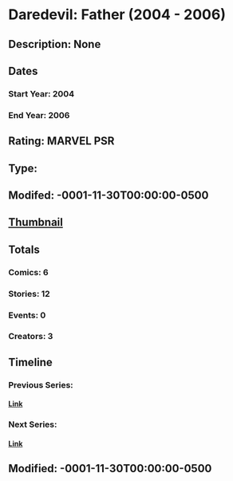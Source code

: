 # Daredevil: Father (2004 - 2006)
## Description: None
## Dates
### Start Year: 2004
### End Year: 2006
## Rating: MARVEL PSR
## Type: 
## Modifed: -0001-11-30T00:00:00-0500
## [Thumbnail](http://i.annihil.us/u/prod/marvel/i/mg/b/f0/4bc692bacc380.jpg)
## Totals
### Comics: 6
### Stories: 12
### Events: 0
### Creators: 3
## Timeline
### Previous Series: 
#### [Link]()
### Next Series: 
#### [Link]()
## Modified: -0001-11-30T00:00:00-0500